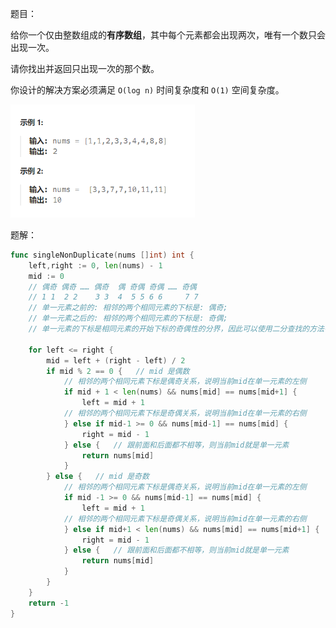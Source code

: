 题目：

给你一个仅由整数组成的**有序数组**，其中每个元素都会出现两次，唯有一个数只会出现一次。

请你找出并返回只出现一次的那个数。

你设计的解决方案必须满足 `O(log n)` 时间复杂度和 `O(1)` 空间复杂度。

<img src="540.有序数组中的单一元素.assets/image-20231006115501352.png" alt="image-20231006115501352" style="zoom:67%;" />

题解：

```go
func singleNonDuplicate(nums []int) int {
    left,right := 0, len(nums) - 1
    mid := 0
    // 偶奇 偶奇 …… 偶奇  偶 奇偶 奇偶 …… 奇偶
    // 1 1  2 2    3 3  4  5 5 6 6     7 7
    // 单一元素之前的: 相邻的两个相同元素的下标是: 偶奇; 
    // 单一元素之后的: 相邻的两个相同元素的下标是: 奇偶; 
    // 单一元素的下标是相同元素的开始下标的奇偶性的分界，因此可以使用二分查找的方法寻找单一元素
    
    for left <= right {
        mid = left + (right - left) / 2
        if mid % 2 == 0 {   // mid 是偶数
            // 相邻的两个相同元素下标是偶奇关系，说明当前mid在单一元素的左侧
            if mid + 1 < len(nums) && nums[mid] == nums[mid+1] {   
                left = mid + 1
            // 相邻的两个相同元素下标是奇偶关系，说明当前mid在单一元素的右侧
            } else if mid-1 >= 0 && nums[mid-1] == nums[mid] {
                right = mid - 1
            } else {   // 跟前面和后面都不相等，则当前mid就是单一元素
                return nums[mid]
            }
        } else {   // mid 是奇数
            // 相邻的两个相同元素下标是偶奇关系，说明当前mid在单一元素的左侧
            if mid -1 >= 0 && nums[mid-1] == nums[mid] {   
                left = mid + 1
            // 相邻的两个相同元素下标是奇偶关系，说明当前mid在单一元素的右侧
            } else if mid+1 < len(nums) && nums[mid] == nums[mid+1] {
                right = mid - 1
            } else {   // 跟前面和后面都不相等，则当前mid就是单一元素
                return nums[mid]
            }
        }
    }
    return -1
}
```


